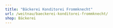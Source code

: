```yaml
---
title: "Bäckerei Konditorei Frommknecht"
url: /weitnau/baeckerei-konditorei-frommknecht/
shop: Bäckerei
---
```

